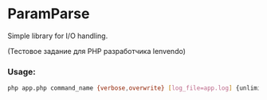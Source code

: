 # ParamParse
Simple library for I/O handling.

(Тестовое задание для PHP разработчика lenvendo)

### Usage:
```bash
php app.php command_name {verbose,overwrite} [log_file=app.log] {unlimited} [methods={create,update,delete}] [paginate=50] {log}
```
